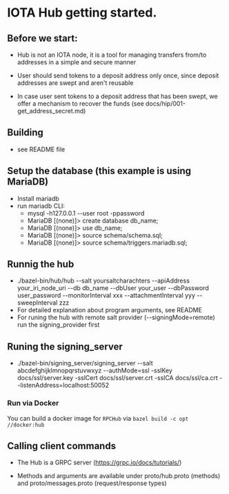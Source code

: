 # IOTA Hub getting started.

## Before we start:

- Hub is not an IOTA node, it is a tool for managing transfers from/to addresses in a simple and secure manner

- User should send tokens to a deposit address only once, since deposit addresses are swept and aren't reusable

- In case user sent tokens to a deposit address that has been swept, we offer a mechanism to recover the funds (see docs/hip/001-get_address_secret.md)

## Building

- see README file

## Setup the database (this example is using MariaDB)

- Install mariadb
- run mariadb CLI:
    - mysql -h127.0.0.1 --user root -ppassword
    - MariaDB [(none)]> create database db_name;
    - MariaDB [(none)]> use db_name;
    - MariaDB [(none)]> source schema/schema.sql;
    - MariaDB [(none)]> source schema/triggers.mariadb.sql;

## Runnig the hub

- ./bazel-bin/hub/hub --salt yoursaltcharachters --apiAddress your_iri_node_uri --db db_name --dbUser your_user --dbPassword user_password --monitorInterval xxx --attachmentInterval yyy --sweepInterval zzz
- For detailed explanation about program arguments, see README
- For runing the hub with remote salt provider (--signingMode=remote) run the signing_provider first

## Runing the signing_server
- ./bazel-bin/signing_server/signing_server --salt abcdefghijklmnopqrstuvwxyz --authMode=ssl  -sslKey docs/ssl/server.key -sslCert docs/ssl/server.crt -sslCA docs/ssl/ca.crt --listenAddress=localhost:50052

### Run via Docker
You can build a docker image for `RPCHub` via `bazel build -c opt //docker:hub`

## Calling client commands

- The Hub is a GRPC server (https://grpc.io/docs/tutorials/)

- Methods and arguments are available under proto/hub.proto (methods) and proto/messages.proto (request/response types)
